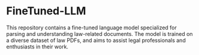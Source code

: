 # FineTuned-LLM
This repository contains a fine-tuned language model specialized for parsing and understanding law-related documents. The model is trained on a diverse dataset of law PDFs, and aims to assist legal professionals and enthusiasts in their work.
